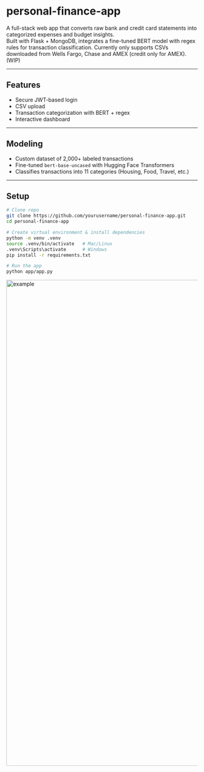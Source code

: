 # personal-finance-app

A full-stack web app that converts raw bank and credit card statements into categorized expenses and budget insights.  
Built with Flask + MongoDB, integrates a fine-tuned BERT model with regex rules for transaction classification.
Currently only supports CSVs downloaded from Wells Fargo, Chase and AMEX (credit only for AMEX). (WIP)

---

## Features
- Secure JWT-based login  
- CSV upload 
- Transaction categorization with BERT + regex  
- Interactive dashboard 

---

## Modeling
- Custom dataset of 2,000+ labeled transactions  
- Fine-tuned `bert-base-uncased` with Hugging Face Transformers  
- Classifies transactions into 11 categories (Housing, Food, Travel, etc.)  

---

## Setup

```bash
# Clone repo
git clone https://github.com/yourusername/personal-finance-app.git
cd personal-finance-app

# Create virtual environment & install dependencies
python -m venv .venv
source .venv/bin/activate   # Mac/Linux
.venv\Scripts\activate      # Windows
pip install -r requirements.txt

# Run the app
python app/app.py
```

<img width="1225" height="1280" alt="example" src="https://github.com/user-attachments/assets/eacfadaf-a25f-489f-adad-7bfd940d9dcb" />

